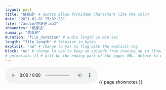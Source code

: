 ```yaml
---
layout: post
title: "使身途" # quotes allow forbidden characters like the colon
date: "2021-01-02 15:02:28"
file: "/audio/使身途.mp3"
shownotes: "使身途"
summary: "使身途"
duration: "file_duration" # audio length in min:sec
length: "file_length" # filesize in bytes
explicit: "no" # change to yes to flag with the explicit tag
block: "no" # change to yes to keep an episode from showing up in iTunes
# permalink: /1 # will be the ending part of the pages URL, delete to default to the title
---
```


<audio controls>
<source src="{{site.url}}{{site.baseurl}}{{ page.file }}" type="audio/x-mp3">
Your browser does not support the audio element.
</audio>
{{ page.shownotes }}
